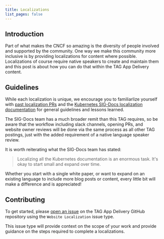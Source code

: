 ```yaml
---
title: Localizations
list_pages: false
---
```


## Introduction

Part of what makes the CNCF so amazing is the diversity of people involved and supported by the community. One way we make this community more inclusive is by providing localizations for content where possible. Localizations of course require native speakers to create and maintain them and this post is about how you can do that within the TAG App Delivery content.

## Guidelines

While each localization is unique, we encourage you to familiarlize yourself with [past localization PRs](https://github.com/cncf/tag-app-delivery/issues?q=label%3Alocalization+) and the [Kubernetes SIG-Docs localization documentation](https://kubernetes.io/docs/contribute/localization) for general guidelines and lessons learned.

The SIG-Docs team has a much broader remit than this TAG requires, so be aware that the workflow including slack channels, opening PRs, and website owner reviews will be done via the same process as all other TAG postings, just with the added requirement of a native language speaker review.

It is worth reiterating what the SIG-Docs team has stated:

> Localizing all the Kubernetes documentation is an enormous task. It's okay to start small and expand over time.

Whether you start with a single white paper, or want to expand on an existing language to include more blog posts or content, every little bit will make a difference and is appreciated!

## Contributing

To get started, please [open an issue](https://github.com/cncf/tag-app-delivery/issues/new/choose) on the TAG App Delivery GitHub repository using the `Website Localization` issue type.

This issue type will provide context on the scope of your work and provide guidance on the steps required to complete a localizations.
